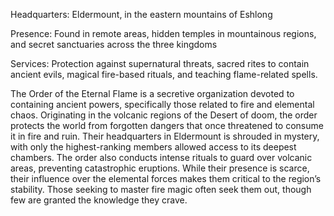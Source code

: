 Headquarters: Eldermount, in the eastern mountains of Eshlong 

Presence: Found in remote areas, hidden temples in mountainous regions, and secret sanctuaries across the three kingdoms 

Services: Protection against supernatural threats, sacred rites to contain ancient evils, magical fire-based rituals, and teaching flame-related spells. 

The Order of the Eternal Flame is a secretive organization devoted to containing ancient powers, specifically those related to fire and elemental chaos. Originating in the volcanic regions of the Desert of doom, the order protects the world from forgotten dangers that once threatened to consume it in fire and ruin. Their headquarters in Eldermount is shrouded in mystery, with only the highest-ranking members allowed access to its deepest chambers. The order also conducts intense rituals to guard over volcanic areas, preventing catastrophic eruptions. While their presence is scarce, their influence over the elemental forces makes them critical to the region’s stability. Those seeking to master fire magic often seek them out, though few are granted the knowledge they crave.
